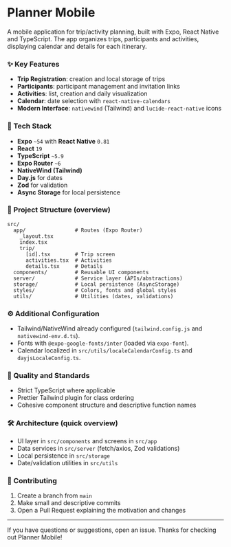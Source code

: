 # Planner Mobile

A mobile application for trip/activity planning, built with Expo, React Native and TypeScript. The app organizes trips, participants and activities, displaying calendar and details for each itinerary.

### ✨ Key Features
- **Trip Registration**: creation and local storage of trips
- **Participants**: participant management and invitation links
- **Activities**: list, creation and daily visualization
- **Calendar**: date selection with `react-native-calendars`
- **Modern Interface**: `nativewind` (Tailwind) and `lucide-react-native` icons

### 🧰 Tech Stack
- **Expo** `~54` with **React Native** `0.81`
- **React** `19`
- **TypeScript** `~5.9`
- **Expo Router** `~6`
- **NativeWind (Tailwind)**
- **Day.js** for dates
- **Zod** for validation
- **Async Storage** for local persistence

### 📁 Project Structure (overview)
```
src/
  app/                # Routes (Expo Router)
    _layout.tsx
    index.tsx
    trip/
      [id].tsx        # Trip screen
      activities.tsx  # Activities
      details.tsx     # Details
  components/         # Reusable UI components
  server/             # Service layer (APIs/abstractions)
  storage/            # Local persistence (AsyncStorage)
  styles/             # Colors, fonts and global styles
  utils/              # Utilities (dates, validations)
```

### ⚙️ Additional Configuration
- Tailwind/NativeWind already configured (`tailwind.config.js` and `nativewind-env.d.ts`).
- Fonts with `@expo-google-fonts/inter` (loaded via `expo-font`).
- Calendar localized in `src/utils/localeCalendarConfig.ts` and `dayjsLocaleConfig.ts`.

### 🧪 Quality and Standards
- Strict TypeScript where applicable
- Prettier Tailwind plugin for class ordering
- Cohesive component structure and descriptive function names

### 🛠️ Architecture (quick overview)
- UI layer in `src/components` and screens in `src/app`
- Data services in `src/server` (fetch/axios, Zod validations)
- Local persistence in `src/storage`
- Date/validation utilities in `src/utils`

### 🤝 Contributing
1. Create a branch from `main`
2. Make small and descriptive commits
3. Open a Pull Request explaining the motivation and changes

---
If you have questions or suggestions, open an issue. Thanks for checking out Planner Mobile!